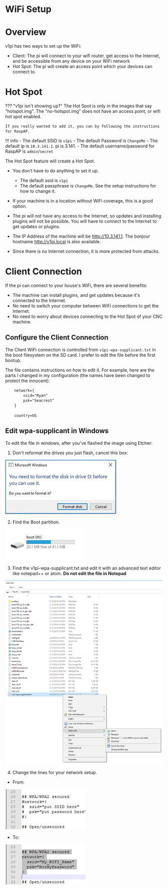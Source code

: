 # WiFi Setup

Overview
========

v1pi has two ways to set up the WiFi:

 * Client: The pi will connect to your wifi router, get access to the Internet, and be accessible
   from any device on your WiFi network
 * Hot Spot: The pi will create an access point which your devices can connect to.

Hot Spot
========

??? "v1pi isn't showing up?"
    The Hot Spot is only in the images that say "hotspot.img". The "no-hotspot.img" does not have an
    access point, or wifi hot spot enabled.

    If you really wanted to add it, you can by following the instructions for RaspAP.

!!! info
    - The default SSID is `v1pi`
    - The default Password is `ChangeMe`
    - The default ip is `10.3.141.1`. pi is 3.141.
    - The default username/password for RaspAP is `admin`/`secret`

The Hot Spot feature will create a Hot Spot.

 * You don't have to do anything to set it up.

   * The default ssid is `v1pi`
   * The default passphrase is `ChangeMe`. See the setup instructions for how to change it.

 * If your machine is in a location without WiFi coverage, this is a good option.
 * The pi will not have any access to the Internet, so updates and installing plugins will not be
   possible. You will have to connect to the Internet to get updates or plugins.
 * The IP Address of the machine will be http://10.3.141.1. The bonjour hostname http://v1pi.local is
   also available.
 * Since there is no Internet connection, it is more protected from attacks.

Client Connection
=================

If the pi can connect to your house's WiFi, there are several benefits:

 * The machine can install plugins, and get updates because it's connected to the Internet.
 * No need to switch your computer between WiFi connections to get the Internet.
 * No need to worry about devices connecting to the Hot Spot of your CNC machine.

Configure the Client Connection
-------------------------------

The Client WiFi connection is controlled from `v1pi-wpa-supplicant.txt`
in the boot filesystem on the SD card. I prefer to edit the file before the first bootup.

The file contains instructions on how to edit it. For example, here are the parts I changed in
my configuration (the names have been changed to protect the innocent):

```
    network={
        ssid="Ryan"
        psk="Seacrest"
    }

    country=US
```

Edit wpa-supplicant in Windows
------------------------------

To edit the file in windows, after you've flashed the image using Etcher:

1. Don't reformat the drives you just flash, cancel this box:

![image](img/windows_dont_format.jpg)

2. Find the Boot partition.

![image](img/windows_boot_partition.jpg)

3. Find the v1pi-wpa-supplicant.txt and edit it with an advanced text editor like notepad++ or atom.
   **Do not edit the file in Notepad**

![image](img/windows_open_with.jpg)

4. Change the lines for your network setup.

* From:

![image](img/windows_wpa_before.png)

* To:

![image](img/windows_wpa_after.png)

